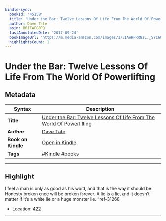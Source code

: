 ```yaml
---
kindle-sync:
  bookId: '45158'
  title: 'Under the Bar: Twelve Lessons Of Life From The World Of Powerlifting'
  author: Dave Tate
  asin: B01FWFG0PQ
  lastAnnotatedDate: '2017-09-24'
  bookImageUrl: 'https://m.media-amazon.com/images/I/71AeHFRRNzL._SY160.jpg'
  highlightsCount: 1
---
```

# Under the Bar: Twelve Lessons Of Life From The World Of Powerlifting

## Metadata

| Syntax | Description |
| ---------- | ---------- |
| **Title** | [Under the Bar: Twelve Lessons Of Life From The World Of Powerlifting](https://www.amazon.com/dp/B01FWFG0PQ) |
| **Author** | [Dave Tate](https://www.amazon.comundefined) |
| **Book on Kindle** | <a href="kindle://book?action=open&asin=B01FWFG0PQ" target="_blank">Open in Kindle</a> |
| **Tags** | #Kindle #books |

---

## Highlight

I feel a man is only as good as his word, and that is the way it should be. Honesty broken once will be broken forever. A lie is a lie, and it doesn’t matter if it’s a white lie or a huge monster lie. ^ref-31268
- Location: [422](kindle://book?action=open&asin=B01FWFG0PQ&location=422)

---
